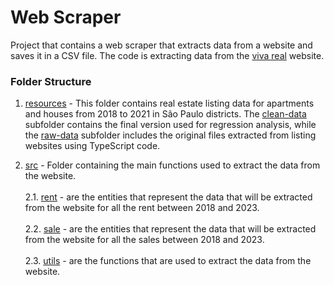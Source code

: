 # Web Scraper

Project that contains a web scraper that extracts data from a website and saves it in a CSV file.
The code is extracting data from the [viva real](https://www.vivareal.com.br) website.

### Folder Structure

1. [resources](./resources) - This folder contains real estate listing data for apartments and houses from 2018 to 2021 in São Paulo districts. The [clean-data](./resources/clean-data) subfolder contains the final version used for regression analysis, while the [raw-data](./resources/raw-data) subfolder includes the original files extracted from listing websites using TypeScript code.

2. [src](./src) - Folder containing the main functions used to extract the data from the website.
<br><br>2.1. [rent](./src/rent) - are the entities that represent the data that will be extracted from the website
   for all the rent between 2018 and 2023.
<br><br>2.2. [sale](./src/sale) - are the entities that represent the data that will be extracted from the website
   for all the sales between 2018 and 2023.
<br><br>2.3. [utils](./src/util) - are the functions that are used to extract the data from the website.
